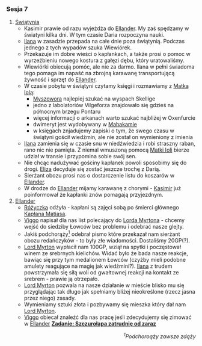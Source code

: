 ### Sesja 7
1. [Świątynia](#l_smelitele)
    * Kasimir prawie od razu wyjeżdża do [Ellander](#l_ellander). My zaś spędzamy w światyni kilka dni. W tym czasie Daria rozpoczyna nauki.
    * [Ilana](#g_ilana) w zasadzie przepada na całe dnie poza świątynią. Podczas jednego z tych wypadów szuka Wiewiórek.
    * Przekazuje im dobre wieści o kapłankach, a także prosi o pomoc w wyrzeźbieniu nowego kostura z gałęzi dębu, który uratowaliśmy.
    * Wiewiórki obiecują pomóc, ale nie za darmo. Ilana w pełni świadoma tego pomaga im napaść na zbrojną karawanę transportującą żywność i sprzęt do [Ellander](#l_ellander).
    * W czasie pobytu w świątyni czytamy księgi i rozmawiamy z [Matką Iolą](#p_matka_iola):
        * [Myszowora](#p_myszowor) najlepiej szukać na wyspach Skellige
        * jedno z labolatoriów Vilgeforza znajdowało się gdzieś na północnym brzegu Pontaru
        * więcej informacji o arkanach warto szukać najbliżej w Oxenfurcie
        * dwimeryt jest wydobywany w [Mahakamie](#l_mahakam)
        * w księgach znjadujemy zapiski o tym, że swego czasu w świątyni gościł wiedźmin, ale nie został on wymieniony z imienia
    * [Ilana](#g_ilana) zamienia się w czasie snu w niedźwiedzia i robi straszny raban, rano nic nie pamięta. Z niemal wmuszoną pomocą [Matki Ioli](#p_matka_iola) bierze udział w transie i przypomina sobie swój sen.
    * Nie chcąc nadużywać gościny kapłanek powoli sposobimy się do drogi. [Eliza](#p_eliza) decyduje się zostać jeszcze trochę z Darią.
    * Sierżant obozu prosi nas o dostarczenie listu do koszarów w [Ellander](#l_ellander).
    * W drodze do [Ellander](#l_ellander) mijamy karawanę z chorymi - [Kasimir](#g_kasimir) już poinformował że kapłanki znów pomagają przyjezdnym.
2. [Ellander](#l_m_ellander)
    * [Różyczka](#l_rozyczka) odżyła - kapłani są zajęci sobą po śmierci głównego [Kapłana Matiasa](#p_kaplan_matias).
    * [Viggo](#p_viggo_regner) napisał dla nas list polecający do [Lorda Myrtona](#p_lord_myrton) - chcemy wejść do siedziby Łowców bez problemu i odebrać nasze glejty.
    * Jakiś podchorąży[<sup>1</sup>](#ad1) odebrał pismo które przekazał nam sierżant obozu redańczyków - to były złe wiadomości. Dostaliśmy 20GP(?).
    * [Lord Myrton](#p_lord_myrton) wypłacił nam 100GP, wziął na spytki i poczęstował winem ze srebrnych kielichów. Widać było że bada nasze reakcje, bawiąc się przy tym medalionem Łowców (czyżby mieli podobne amulety reagujące na magię jak wiedźmini?). [Ilana](#g_ilana) z trudem powstrzymała się siłą woli od gwałtownej reakcji na kontakt ze srebrem - prawie ją otrzepało.
    * [Lord Myrton](#p_lord_myrton) pozwala na nasze działanie w mieście blisko mu się przyglądając tak długo jak spełniamy bliżej nieokreślone (rzecz jasna przez niego) zasady.
    * Wymieniamy sztuki złota i pozbywamy się mieszka który dał nam [Lord Myrton](#p_lord_myrton).
    * [Viggo](#p_viggo_regner) obiecał znaleźć dla nas pracę jeśli zdecydujemy się zimować w [Ellander](#l_m_ellander) **[Zadanie: Szczurołapa zatrudnię od zaraz](#z_q8)**
<div align="right"><i><a id='ad1'></a><sup>1</sup>Podchoroąży zawsze zdąży</i></div>